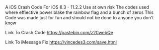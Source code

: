 A iOS Crash Code For iOS 8.3 - 11.2.2 Use at own risk
The codes used where effiective power blake the rainbow flag and a bunch of zeros
This Code was made just for fun and should not be done to anyone you don't know 

Link To Crash Code https://pastebin.com/z20webQe

Link To iMessage Fix https://vincedes3.com/save.html
